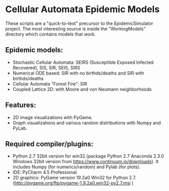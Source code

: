 # Cellular Automata Epidemic Models #

These scripts are a "quick-to-test" precursor to the EpidemicSimulator project.
The most interesting source is inside the "WorkingModels" directory which contains models that work.

## Epidemic models:

* Stochastic Cellular Automata: SEIRS (Susceptible Exposed Infected Recovered), SIS, SIR, SEIS, SIRS
* Numerical ODE based: SIR with no birthds/deaths and SIR with birthds/deaths
* Cellular Automata "Forest Fire": SIR
* Coupled Lattice 2D: with Moore and von Neumann neighborhoods

## Features:

* 2D image visualizations with PyGame.
* Graph visualizations and various random distributions with Numpy and PyLab.

## Required compiler/plugins:

* Python 2.7 32bit version for win32.(package Python 2.7 Anaconda 2.3.0  Windows 32bit version from https://www.continuum.io/downloads). It includes Numpy (for numerics/random) and Pylab (for plots).
* IDE: PyCharm 4.5 Professional
* 2D graphics: PyGame version 19.2a0 Win32 for Python 2.7. (http://pygame.org/ftp/pygame-1.9.2a0.win32-py2.7.msi )
